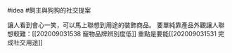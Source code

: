 #idea #飼主與狗狗的社交提案 

讓人看到會心一笑，可以馬上聯想到用途的裝飾商品。
要單純靠產品外觀讓人聯想較難：[[202009031538 寵物品牌辨別度低]]
重點是要能[[202009031531 完成社交用途]]